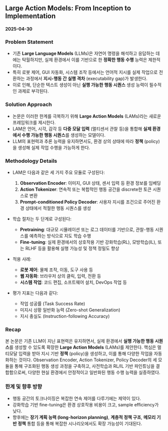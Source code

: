 ## Large Action Models: From Inception to Implementation  
#### 2025-04-30  

### Problem Statement  
- 기존 **Large Language Models** (LLMs)은 자연어 명령을 해석하고 응답하는 데에는 탁월하지만, 실제 환경에서 이를 기반으로 한 **정확한 행동 수행** 능력은 제한적이다.  
- 특히 로봇 제어, GUI 자동화, 시스템 조작 등에서는 언어적 지시를 실제 작업으로 전환하는 과정에서 **지시-행동 간 실행 격차** (executability gap)가 발생한다.  
- 이로 인해, 단순한 텍스트 생성이 아닌 **실행 가능한 행동 시퀀스** 생성 능력이 필수적인 과제로 부각된다.  

### Solution Approach  
- 논문은 이러한 한계를 극복하기 위해 **Large Action Models** (LAMs)라는 새로운 프레임워크를 제시한다.  
- LAM은 언어, 시각, 감각 등 **다중 모달 입력** (멀티센서 관찰 등)을 통합해 **실제 환경에서 수행 가능한 행동 시퀀스**를 생성하는 모델이다.  
- LLM의 표현력과 추론 능력을 유지하면서도, 환경 상의 상태에 따라 **정책** (policy)을 생성해 실제 작업 수행을 가능하게 한다.  

### Methodology Details  
- LAM은 다음과 같은 세 가지 주요 모듈로 구성된다:  
  1. **Observation Encoder**: 이미지, GUI 상태, 센서 입력 등 환경 정보를 임베딩  
  2. **Action Tokenizer**: 연속적 또는 복합적인 행동 공간을 discrete한 토큰 시퀀스로 변환  
  3. **Prompt-conditioned Policy Decoder**: 사용자 지시를 조건으로 주어진 환경 상태에서 적절한 행동 시퀀스를 생성  

- 학습 절차는 두 단계로 구성된다:  
  - **Pretraining**: 대규모 시뮬레이션 또는 로그 데이터를 기반으로, 관찰-행동 시퀀스를 예측하는 방식으로 지도 학습 수행  
  - **Fine-tuning**: 실제 환경에서의 상호작용 기반 강화학습(RL), 모방학습(IL), 또는 RLHF 등을 활용해 실행 가능성 및 정책 정밀도 향상  

- 적용 사례:  
  - **로봇 제어**: 물체 조작, 이동, 도구 사용 등  
  - **웹 자동화**: 브라우저 상의 클릭, 입력, 전환 등  
  - **시스템 작업**: 코드 편집, 소프트웨어 설치, DevOps 작업 등  

- 평가 지표는 다음과 같다:  
  - 작업 성공률 (Task Success Rate)  
  - 미지시 상황 일반화 능력 (Zero-shot Generalization)  
  - 지시 충실도 (Instruction-following Accuracy)  

### Recap  
본 논문은 기존 LLM이 지닌 표현력은 유지하면서, 실제 환경에서 **실행 가능한 행동 시퀀스**를 생성할 수 있도록 확장한 **Large Action Models** (LAMs)를 제안한다. 핵심은 멀티모달 입력을 받아 지시 기반 **정책** (policy)을 생성하고, 이를 통해 다양한 작업을 자동화하는 것이다. Observation Encoder, Action Tokenizer, Policy Decoder의 세 모듈을 통해 구조화된 행동 생성 과정을 구축하고, 사전학습과 RL/IL 기반 파인튜닝을 결합함으로써, 다양한 현실 환경에서 안정적이고 일반화된 행동 수행 능력을 실증하였다.  

### 한계 및 향후 방향  
- 행동 공간의 토크나이징은 복잡한 연속 제어를 다루기에는 제약이 있다.  
- 강화학습 기반 fine-tuning은 환경 상호작용 비용이 크고, sample efficiency가 낮다.  
- 향후에는 **장기 계획 능력 (long-horizon planning)**, **계층적 정책 구조**, **메모리 기반 정책** 통합 등을 통해 복잡한 시나리오에서도 확장 가능성이 기대된다.
